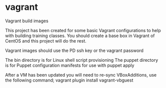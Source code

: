 # vagrant
Vagrant build images

This project has been created for some basic Vagrant configurations to help with building training classes.  You should create a base box in Vagrant of CentOS and this project will do the rest.

Vagrant images should use the PD ssh key or the vagrant password


The bin directory is for Linux shell script provisioning
The puppet directory is for Puppet configuration manifests for use with puppet apply

After a VM has been updated you will need to re-sync VBoxAdditions, use the following command;
	vagrant plugin install vagrant-vbguest
